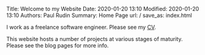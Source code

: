 Title: Welcome to my Website
Date: 2020-01-20   13:10
Modified: 2020-01-20   13:10
Authors: Paul Rudin
Summary: Home Page
url: /
save_as: index.html

I work as a freelance software engineer. Please see my
[CV]({static}/images/cv.pdf).

This website hosts a number of projects at various stages of maturity. Please
see the blog pages for more info.

